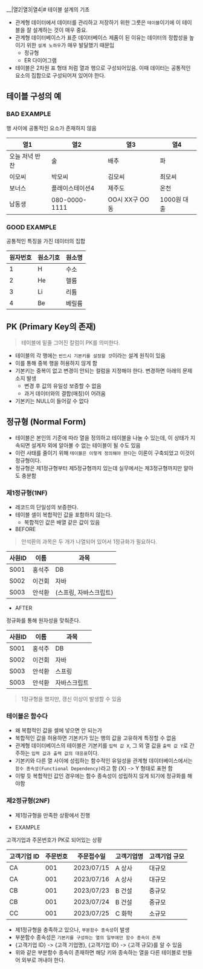 __|열2|열3|열4|# 테이블 설계의 기초

- 관계형 데이터에서 데이터를 관리하고 저장하기 위한 그릇은 `테이블`이기에 이 테이블을 잘 설계하는 것이 매우 중요.
- 관계형 데이터베이스가 표준 데이터베이스 제품이 된 이유는 데이터의 정합성을 높이기 위한 `설계 노하우`가 매우 발달했기 때문임
  - 정규형
  - ER 다이어그램
- 테이블은 2차원 표 형태 처럼 열과 행으로 구성되어있음. 이때 데이터는 공통적인 요소의 집합으로 구성되어져 있어야 한다.

## 테이블 구성의 예

### BAD EXAMPLE

행 사이에 공통적인 요소가 존재하지 않음

|열1|열2|열3|열4|
|--|--|--|--|
|오늘 저녁 반찬|술|배추|파|
|이모씨|박모씨|김모씨|최모씨|
|보너스|플레이스테이션4|제주도|온천|
|남동생|080-0000-1111|OO시 XX구 OO동|1000원 대출|

### GOOD EXAMPLE

공통적인 특징을 가진 데이터의 집합

|원자번호|원소기호|원소명|
|--|--|--|
|1|H|수소|
|2|He|헬륨|
|3|Li|리튬|
|4|Be|베릴륨|

## PK (Primary Key의 존재)

> 테이블에 밑줄 그어진 칼럼이 PK를 의미한다.

- 테이블의 각 행에는 `반드시 기본키를 설정할 것`이라는 설계 원칙이 있음
- 이를 통해 중복 행을 허용하지 않게 함
- 기본키는 중복이 없고 변경이 안되는 컬럼을 지정해야 한다. 변경하면 아래의 문제 소지 발생
  - 변경 후 값의 유일성 보증할 수 없음
  - 과거 데이터와의 결합(매칭)이 어려움
- 기본키는 NULL이 들어갈 수 없다

## 정규형 (Normal Form)

- 테이블은 본인의 기준에 따라 열을 정의하고 테이블을 나눌 수 있는데, 이 상태가 지속되면 설계자 외에 알아볼 수 없는 테이블이 될 수도 있음
- 이런 사태를 줄이기 위해 `테이블은 이렇게 정의해야 한다`는 이론이 구축되었고 이것이 정규형이다.
- 정규형은 제1정규형부터 제5정규형까지 있는데 실무에서는 제3정규형까지만 알아도 충분함

### 제1정규형(1NF)

- 레코드의 단일성의 보증한다.
- 테이블 셀이 복합적인 값을 포함하지 않는다.
  - 복합적인 값은 배열 같은 값이 있음
- BEFORE

> 안석환의 과목은 두 개가 나열되어 있어서 1정규화가 필요하다.

|__사원ID__|이름|과목|
|--|--|--|
|S001|홍석주|DB|
|S002|이건회|자바|
|S003|안석환|(스프링, 자바스크립트)|

- AFTER

정규화를 통해 원자성을 맞춰준다.

|__사원ID__|이름|과목|
|--|--|--|
|S001|홍석주|DB|
|S002|이건회|자바|
|S003|안석환|스프링|
|S003|안석환|자바스크립트|

> 1정규형을 했지만, 갱신 이상이 발생할 수 있음

### 테이블은 함수다

- 왜 복합적인 값을 셀에 넣으면 안 되는가
- 복합적인 값을 허용하면 기본키가 있는 행의 값을 고유하게 특정할 수 없음
- 관계형 데이터베이스의 테이블은 기본키를 `입력 값 X`, 그 외 열 값을 `출력 값 Y`로 간주하는 `입력 값과 출력 값의 대응표`이다.
- 기본키와 다른 열 사이에 성립하는 함수적인 유일성을 관계형 데이터베이스에서는 `함수 종속성(Functional Dependency)`라고 함 {X} -> Y 형태로 표현 함
- 이렇 듯 복합적인 값인 경우에는 함수 종속성이 성립하지 않게 되기에 정규화를 해야함

### 제2정규형(2NF)

- 제1정규형을 만족한 상황에서 진행

- EXAMPLE

고객기업과 주몬번호가 PK로 되어있는 상황

|__고객기업 ID__|__주문번호__|주문접수일|고객기업명|고객기업 규모|
|--|--|--|--|--|
|CA|001|2023/07/15|A 상사|대규모|
|CA|001|2023/07/16|A 상사|대규모|
|CB|001|2023/07/23|B 건설|중규모|
|CB|001|2023/07/24|B 건설|중규모|
|CC|001|2023/07/25|C 화학|소규모|

- 제1정규형을 충족하고 있으나, `부분함수 종속성`이 발생
- 부분함수 종속성은 `기본키를 구성하는 열의 일부에만 함수 종속이 존재`
- {고객기업 ID} -> {고객 기업명}, {고객기업 ID} -> {고객 규모}를 알 수 있음
- 위와 같은 부분함수 종속이 존재하면 해당 키와 종속하는 열을 다른 테이블로 만들어 외부로 꺼내야 한다.